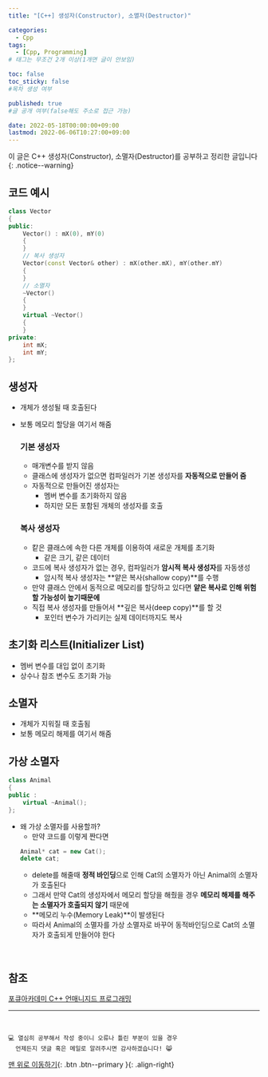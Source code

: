 ```yaml
---
title: "[C++] 생성자(Constructor), 소멸자(Destructor)" 

categories:
  - Cpp
tags:
  - [Cpp, Programming]
# 태그는 무조건 2개 이상(1개면 글이 안보임)

toc: false
toc_sticky: false
#목차 생성 여부

published: true
#글 공개 여부(false해도 주소로 접근 가능)

date: 2022-05-18T00:00:00+09:00
lastmod: 2022-06-06T10:27:00+09:00
---
```


이 글은 C++ 생성자(Constructor), 소멸자(Destructor)를 공부하고 정리한 글입니다
{: .notice--warning}

## 코드 예시
```cpp
class Vector
{
public:
    Vector() : mX(0), mY(0)
    {
    }
    // 복사 생성자
    Vector(const Vector& other) : mX(other.mX), mY(other.mY)
    {
    }
    // 소멸자
    ~Vector()
    {
    }
    virtual ~Vector()
    {
    }
private:
    int mX;
    int mY;
};
```

## 생성자
- 개체가 생성될 때 호출된다
- 보통 메모리 할당을 여기서 해줌

  ### 기본 생성자
  - 매개변수를 받지 않음
  - 클래스에 생성자가 없으면 컴파일러가 기본 생성자를 **자동적으로 만들어 줌**
  - 자동적으로 만들어진 생성자는
    - 멤버 변수를 초기화하지 않음
    - 하지만 모든 포함된 개체의 생성자를 호출
  
  ### 복사 생성자
  - 캍은 클래스에 속한 다른 개체를 이용하여 새로운 개체를 초기화
    - 같은 크기, 같은 데이터
  - 코드에 복사 생성자가 없는 경우, 컴파일러가 **암시적 복사 생성자**를 자동생성
    - 암시적 복사 생성자는 **얕은 복사(shallow copy)**를 수행
  - 만약 클래스 안에서 동적으로 메모리를 할당하고 있다면 **얕은 복사로 인해 위험할 가능성이 높기때문에**
  - 직접 복사 생성자를 만들어서 **깊은 복사(deep copy)**를 할 것
    - 포인터 변수가 가리키는 실제 데이터까지도 복사
  
## 초기화 리스트(Initializer List)
- 멤버 변수를 대입 없이 초기화
- 상수나 참조 변수도 초기화 가능

## 소멸자
- 개체가 지워질 때 호출됨
- 보통 메모리 해제를 여기서 해줌

## 가상 소멸자
```cpp
class Animal
{
public :
    virtual ~Animal();
};
```
- 왜 가상 소멸자를 사용할까?
  - 만약 코드를 이렇게 짠다면
  ```cpp
  Animal* cat = new Cat();
  delete cat;
  ```
  - delete를 해줄때 **정적 바인딩**으로 인해 Cat의 소멸자가 아닌 Animal의 소멸자가 호출된다
  - 그래서 만약 Cat의 생성자에서 메모리 할당을 해줬을 경우 **메모리 해제를 해주는 소멸자가 호출되지 않기** 때문에
  - **메모리 누수(Memory Leak)**이 발생된다
  - 따라서 Animal의 소멸자를 가상 소멸자로 바꾸어 동적바인딩으로 Cat의 소멸자가 호출되게 만들어야 한다

<br>

## 참조
[포큐아카데미 C++ 언매니지드 프로그래밍](https://pocu-ko.teachable.com/p/comp3200)

***
<br>

    💻 열심히 공부해서 작성 중이니 오류나 틀린 부분이 있을 경우 
      언제든지 댓글 혹은 메일로 알려주시면 감사하겠습니다! 😸

[맨 위로 이동하기](#){: .btn .btn--primary }{: .align-right}